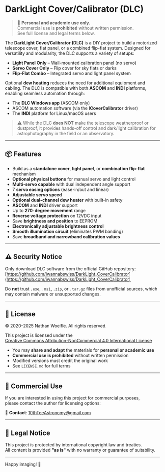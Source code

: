 # DarkLight Cover/Calibrator (DLC)

> 📢 **Personal and academic use only.**  
> Commercial use is **prohibited** without written permission.  
> See full license and legal terms below.

The **DarkLight Cover/Calibrator (DLC)** is a DIY project to build a motorized telescope cover, flat panel, or a combined flip-flat system. Designed for versatility and modularity, the DLC supports a variety of setups:

- **Light Panel Only** – Wall-mounted calibration panel (no servo)  
- **Servo Cover Only** – Flip cover for sky flats or darks  
- **Flip-Flat Combo** – Integrated servo and light panel system

Optional **dew heating** reduces the need for additional equipment and cabling. The DLC is compatible with both **ASCOM** and **INDI** platforms, enabling seamless automation through:

- The **DLC Windows app** (ASCOM only)
- ASCOM automation software (via the **ICoverCalibrator** driver)
- The **INDI** platform for Linux/macOS users

> ⚠️ While the DLC **does NOT** make the telescope weatherproof or dustproof, it provides hands-off control and dark/light calibration for astrophotography in the field or an observatory.

---

## 📦 Features

- Build as a **standalone cover**, **light panel**, or **combination flip-flat** mechanism
- **Optional physical buttons** for manual servo and light control
- **Multi-servo capable** with dual independent angle support
- 7 **servo easing options** (ease-in/out and linear)
- **Adjustable servo speed**
- **Optional dual-channel dew heater** with built-in safety
- **ASCOM** and **INDI** driver support
- Up to **270-degree movement** range
- **Reverse voltage protection** on 12VDC input
- Save **brightness and position** to EEPROM
- **Electronically adjustable brightness control**
- **Smooth illumination circuit** (eliminates PWM banding)
- Save **broadband and narrowband calibration values**

---

## ⚠️ Security Notice

Only download DLC software from the official GitHub repository:  
[https://github.com/iwannabswiss/DarkLight_CoverCalibrator](https://github.com/iwannabswiss/DarkLight_CoverCalibrator)

Do **not** trust `.exe`, `.msi`, `.zip`, or `.tar.gz` files from unofficial sources, which may contain malware or unsupported changes.

---

## 📜 License

© 2020–2025 Nathan Woelfle. All rights reserved.

This project is licensed under the  
[Creative Commons Attribution-NonCommercial 4.0 International License](https://creativecommons.org/licenses/by-nc/4.0/)

- You may **share and adapt** the materials for **personal or academic use**
- **Commercial use is prohibited** without written permission
- Modified versions must credit the original work
- See `LICENSE.md` for full terms

---

## 💼 Commercial Use

If you are interested in using this project for commercial purposes,  
please contact the author for licensing options:

📧 **Contact**: 10thTeeAstronomy@gmail.com

---

## 🧾 Legal Notice

This project is protected by international copyright law and treaties.  
All content is provided **"as is"** with no warranty or guarantee of suitability.

---

Happy imaging! 🌌